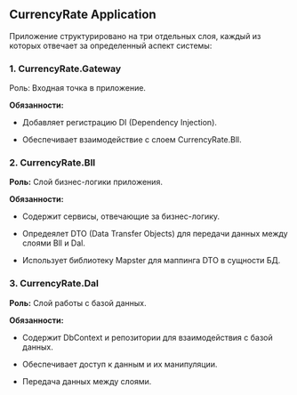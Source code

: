 ## CurrencyRate Application

Приложение структурировано на три отдельных слоя, каждый из которых отвечает за определенный аспект системы:

### 1. CurrencyRate.Gateway

Роль: Входная точка в приложение.

**Обязанности:**

- Добавляет регистрацию DI (Dependency Injection).

- Обеспечивает взаимодействие с слоем CurrencyRate.Bll.

### 2. CurrencyRate.Bll

**Роль:** Слой бизнес-логики приложения.

**Обязанности:**

- Содержит сервисы, отвечающие за бизнес-логику.

- Опредеялет DTO (Data Transfer Objects) для передачи данных между слоями Bll и Dal.

- Использует библиотеку Mapster для маппинга DTO в сущности БД.

### 3. CurrencyRate.Dal

**Роль:** Слой работы с базой данных.

**Обязанности:**

- Содержит DbContext и репозитории для взаимодействия с базой данных.

- Обеспечивает доступ к данным и их манипуляции.

- Передача данных между слоями.

